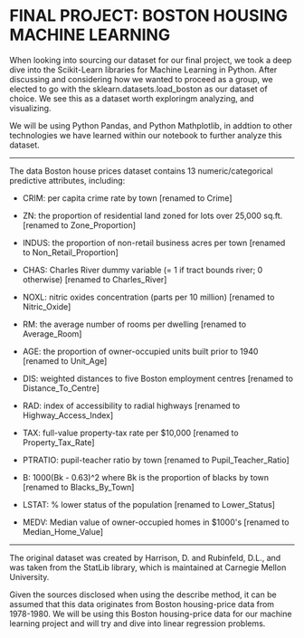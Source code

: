 # FINAL PROJECT: BOSTON HOUSING MACHINE LEARNING

 
When looking into sourcing our dataset for our final project, we took a deep dive into the Scikit-Learn libraries for Machine Learning in Python. After discussing and considering how we wanted to proceed as a group, we elected to go with the sklearn.datasets.load_boston as our dataset of choice. We see this as a dataset worth exploringm analyzing, and visualizing. 

We will be using Python Pandas, and Python Mathplotlib, in addtion to other technologies we have learned within our notebook to further analyze this dataset. 

-----------------------------------------------------------------------------------------------------------------------------------------------------------

The data Boston house prices dataset contains 13 numeric/categorical predictive attributes, including:

 - CRIM: per capita crime rate by town [renamed to Crime]

 - ZN: the proportion of residential land zoned for lots over 25,000 sq.ft. [renamed to Zone_Proportion]

 - INDUS: the proportion of non-retail business acres per town [renamed to Non_Retail_Proportion]

 - CHAS: Charles River dummy variable (= 1 if tract bounds river; 0 otherwise) [renamed to Charles_River]

 - NOXL: nitric oxides concentration (parts per 10 million) [renamed to Nitric_Oxide]

 - RM: the average number of rooms per dwelling [renamed to Average_Room]

 - AGE: the proportion of owner-occupied units built prior to 1940 [renamed to Unit_Age]

 - DIS: weighted distances to five Boston employment centres [renamed to Distance_To_Centre]

 - RAD: index of accessibility to radial highways [renamed to Highway_Access_Index]

 - TAX: full-value property-tax rate per $10,000 [renamed to Property_Tax_Rate]

 - PTRATIO: pupil-teacher ratio by town [renamed to Pupil_Teacher_Ratio]

 - B: 1000(Bk - 0.63)^2 where Bk is the proportion of blacks by town [renamed to Blacks_By_Town]

 - LSTAT: % lower status of the population [renamed to Lower_Status]

 - MEDV: Median value of owner-occupied homes in $1000's [renamed to Median_Home_Value]

-----------------------------------------------------------------------------------------------------------------------------------------------------------
 
The original dataset was created by Harrison, D. and Rubinfeld, D.L., and was taken from the StatLib library, which is maintained at Carnegie Mellon University. 
 
Given the sources disclosed when using the describe method, it can be assumed that this data originates from Boston housing-price data from 1978-1980. We will be using this Boston housing-price data for our machine learning project and will try and dive into linear regression problems.  